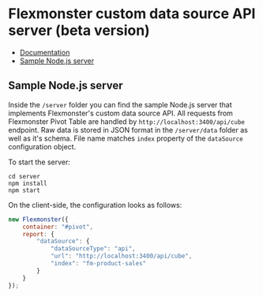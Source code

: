 # Flexmonster custom data source API server (beta version)

- [Documentation](/spec.md)
- [Sample Node.js server](#sample-nodejs-server)

## Sample Node.js server

Inside the `/server` folder you can find the sample Node.js server that implements Flexmonster's custom data source API. All requests from Flexmonster Pivot Table are handled by `http://localhost:3400/api/cube` endpoint. Raw data is stored in JSON format in the `/server/data` folder as well as it's schema. File name matches `index` property of the `dataSource` configuration object.

To start the server:

```
cd server
npm install
npm start
```

On the client-side, the configuration looks as follows:
```javascript
new Flexmonster({
    container: "#pivot",
    report: {
        "dataSource": {
            "dataSourceType": "api",
            "url": "http://localhost:3400/api/cube",
            "index": "fm-product-sales"
        }
    }
});
```

